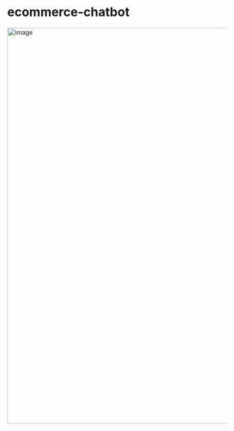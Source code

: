 # ecommerce-chatbot
<img width="1648" height="910" alt="image" src="https://github.com/user-attachments/assets/917deabf-b037-4b3a-a178-645b711c20aa" />
